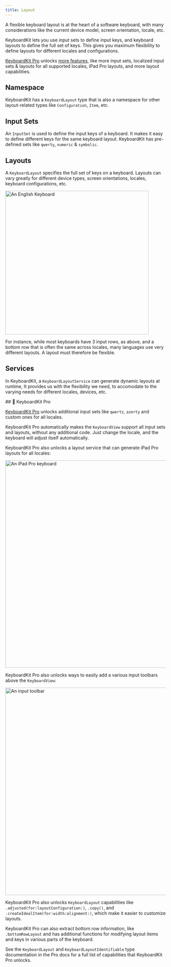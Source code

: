 ```yaml
---
title: Layout
---
```



A flexible keyboard layout is at the heart of a software keyboard, with many considerations like the current device model, screen orientation, locale, etc.

KeyboardKit lets you use input sets to define input keys, and keyboard layouts to define the full set of keys. This gives you maximum flexibility to define layouts for different locales and configurations.

[KeyboardKit Pro][Pro] unlocks [more features](#pro), like more input sets, localized input sets & layouts for all supported locales, iPad Pro layouts, and more layout capabilities.


## Namespace

KeyboardKit has a ``KeyboardLayout`` type that is also a namespace for other layout-related types like ``Configuration``, ``Item``, etc.


## Input Sets

An ``InputSet`` is used to define the input keys of a keyboard. It makes it easy to define different keys for the same keyboard layout. KeyboardKit has pre-defined sets like ``qwerty``, ``numeric`` & ``symbolic``.


## Layouts

A ``KeyboardLayout`` specifies the full set of keys on a keyboard. Layouts can vary greatly for different device types, screen orientations, locales, keyboard configurations, etc.

<img width="450" alt="An English Keyboard" src="{{page.assets}}keyboardview-english.jpg" />

For instance, while most keyboards have 3 input rows, as above, and a bottom row that is often the same across locales, many languages use very different layouts. A layout must therefore be flexible.


## Services

In KeyboardKit, a ``KeyboardLayoutService`` can generate dynamic layouts at runtime, It provides us with the flexibility we need, to accomodate to the varying needs for different locales, devices, etc.


<a name="pro">
## 👑 KeyboardKit Pro

[KeyboardKit Pro][Pro] unlocks additional input sets like `qwertz`, `azerty` and custom ones for all locales.

KeyboardKit Pro automatically makes the `KeyboardView` support all input sets and layouts, without any additional code. Just change the locale, and the keyboard will adjust itself automatically.

KeyboardKit Pro also unlocks a layout service that can generate iPad Pro layouts for all locales:

<img width="650" alt="An iPad Pro keyboard" src="{{page.assets}}keyboardview-ipadpro.jpg" />

KeyboardKit Pro also unlocks ways to easily add a various input toolbars above the `KeyboardView`:

<img width="650" alt="An input toolbar" src="{{page.assets}}inputtoolbar-ipadpro.png" />

KeyboardKit Pro also unlocks ``KeyboardLayout`` capabilities like ``.adjusted(for:layoutConfiguration:)``, ``.copy()``, and ``.createIdealItem(for:width:alignment:)``, which make it easier to customize layouts.

KeyboardKit Pro can also extract bottom row information, like ``.bottomRowLayout`` and has additional functions for modifying layout items and keys in various parts of the keyboard.

See the ``KeyboardLayout`` and ``KeyboardLayoutIdentifiable`` type documentation in the Pro docs for a full list of capabilities that KeyboardKit Pro unlocks.


[Pro]: /pro   
